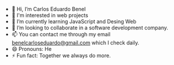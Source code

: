 - 👋 Hi, I’m Carlos Eduardo Benel
- 👀 I'm interested in web projects 
- 🌱 I’m currently learning JavaScript and Desing Web
- 💞️ I’m looking to collaborate in a software development company.
- 📫 You can contact me through my email benelcarloseduardo@gmail.com which I check daily.
- 😄 Pronouns: He
- ⚡ Fun fact: Together we always do more.

<!---
CarlosEduardoBenel/CarlosEduardoBenel is a ✨ special ✨ repository because its `README.md` (this file) appears on your GitHub profile.
You can click the Preview link to take a look at your changes.
--->
